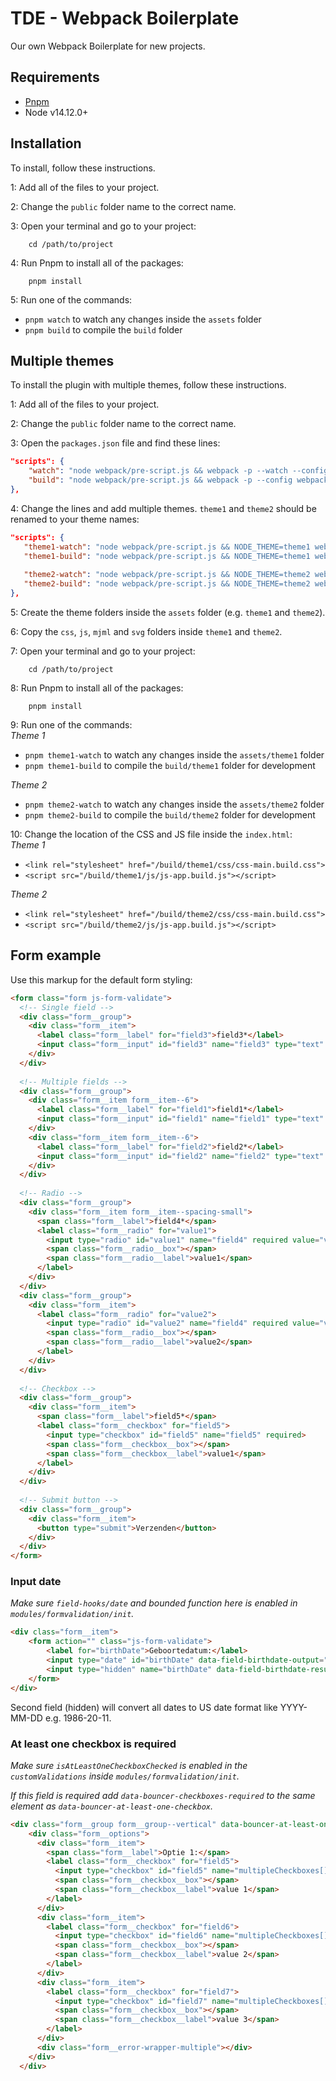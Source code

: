 # TDE - Webpack Boilerplate

Our own Webpack Boilerplate for new projects.

## Requirements

* [Pnpm](https://pnpm.js.org)
* Node v14.12.0+

## Installation

To install, follow these instructions.

1: Add all of the files to your project.

2: Change the `public` folder name to the correct name.

3: Open your terminal and go to your project:

        cd /path/to/project
        
4: Run Pnpm to install all of the packages:

        pnpm install
        
5: Run one of the commands:
* `pnpm watch` to watch any changes inside the `assets` folder
* `pnpm build` to compile the `build` folder
        
## Multiple themes

To install the plugin with multiple themes, follow these instructions.

1: Add all of the files to your project.

2: Change the `public` folder name to the correct name.

3: Open the `packages.json` file and find these lines:
```json
"scripts": {
    "watch": "node webpack/pre-script.js && webpack -p --watch --config webpack/webpack.config.js",
    "build": "node webpack/pre-script.js && webpack -p --config webpack/webpack.config.js"
},
```

4: Change the lines and add multiple themes. `theme1` and `theme2` should be renamed to your theme names:
```json
"scripts": {
   "theme1-watch": "node webpack/pre-script.js && NODE_THEME=theme1 webpack -p --watch --config webpack/webpack.config.js",
   "theme1-build": "node webpack/pre-script.js && NODE_THEME=theme1 webpack -p --config webpack/webpack.config.js",
   
   "theme2-watch": "node webpack/pre-script.js && NODE_THEME=theme2 webpack -p --watch --config webpack/webpack.config.js",
   "theme2-build": "node webpack/pre-script.js && NODE_THEME=theme2 webpack -p --config webpack/webpack.config.js",
},
```

5: Create the theme folders inside the `assets` folder (e.g. `theme1` and `theme2`).

6: Copy the `css`, `js`, `mjml` and `svg` folders inside `theme1` and `theme2`.

7: Open your terminal and go to your project:

        cd /path/to/project
        
8: Run Pnpm to install all of the packages:

        pnpm install
        
9: Run one of the commands:\
_Theme 1_
* `pnpm theme1-watch` to watch any changes inside the `assets/theme1` folder
* `pnpm theme1-build` to compile the `build/theme1` folder for development

_Theme 2_
* `pnpm theme2-watch` to watch any changes inside the `assets/theme2` folder
* `pnpm theme2-build` to compile the `build/theme2` folder for development

10: Change the location of the CSS and JS file inside the `index.html`:\
_Theme 1_
* `<link rel="stylesheet" href="/build/theme1/css/css-main.build.css">`
* `<script src="/build/theme1/js/js-app.build.js"></script>`

_Theme 2_
* `<link rel="stylesheet" href="/build/theme2/css/css-main.build.css">`
* `<script src="/build/theme2/js/js-app.build.js"></script>`

## Form example
Use this markup for the default form styling:

```html
<form class="form js-form-validate">
  <!-- Single field -->
  <div class="form__group">
    <div class="form__item">
      <label class="form__label" for="field3">field3*</label>
      <input class="form__input" id="field3" name="field3" type="text" required="required">
    </div>
  </div>
  
  <!-- Multiple fields -->
  <div class="form__group">
    <div class="form__item form__item--6">
      <label class="form__label" for="field1">field1*</label>
      <input class="form__input" id="field1" name="field1" type="text" required="required">
    </div>
    <div class="form__item form__item--6">
      <label class="form__label" for="field2">field2*</label>
      <input class="form__input" id="field2" name="field2" type="text" required="required">
    </div>
  </div>
  
  <!-- Radio -->
  <div class="form__group">
    <div class="form__item form__item--spacing-small">
      <span class="form__label">field4*</span>
      <label class="form__radio" for="value1">
        <input type="radio" id="value1" name="field4" required value="value1">
        <span class="form__radio__box"></span>
        <span class="form__radio__label">value1</span>
      </label>
    </div>
  </div>
  <div class="form__group">
    <div class="form__item">
      <label class="form__radio" for="value2">
        <input type="radio" id="value2" name="field4" required value="value2">
        <span class="form__radio__box"></span>
        <span class="form__radio__label">value2</span>
      </label>
    </div>
  </div>
  
  <!-- Checkbox -->
  <div class="form__group">
    <div class="form__item">
      <span class="form__label">field5*</span>
      <label class="form__checkbox" for="field5">
        <input type="checkbox" id="field5" name="field5" required>
        <span class="form__checkbox__box"></span>
        <span class="form__checkbox__label">value1</span>
      </label>
    </div>
  </div>
  
  <!-- Submit button -->
  <div class="form__group">
    <div class="form__item">
      <button type="submit">Verzenden</button>
    </div>
  </div>
</form>
```

### Input date
*Make sure `field-hooks/date` and bounded function here is enabled in `modules/formvalidation/init`.*
```html
<div class="form__item">
    <form action="" class="js-form-validate">
        <label for="birthDate">Geboortedatum:</label>
        <input type="date" id="birthDate" data-field-birthdate-output="[data-field-birthdate-result]" value="" placeholder="dd-mm-jjjj" pattern="(0[1-9]|1[0-9]|2[0-9]|3[01])-(0[1-9]|1[012])-[0-9]{4}|[0-9]{4}-(0[1-9]|1[012])-(0[1-9]|1[0-9]|2[0-9]|3[01])" data-bouncer-message="Gebruik de notatie: dd-mm-jjjj" required>
        <input type="hidden" name="birthDate" data-field-birthdate-result>
    </form>
</div>
```

Second field (hidden) will convert all dates to US date format like YYYY-MM-DD e.g. 1986-20-11.

### At least one checkbox is required
*Make sure `isAtLeastOneCheckboxChecked` is enabled in the `customValidations` inside `modules/formvalidation/init`.*

*If this field is required add `data-bouncer-checkboxes-required` to the same element as `data-bouncer-at-least-one-checkbox`.*
```html
<div class="form__group form__group--vertical" data-bouncer-at-least-one-checkbox>
    <div class="form__options">
      <div class="form__item">
        <span class="form__label">Optie 1:</span>
        <label class="form__checkbox" for="field5">
          <input type="checkbox" id="field5" name="multipleCheckboxes[]" data-bouncer-target=".form__error-wrapper-multiple">
          <span class="form__checkbox__box"></span>
          <span class="form__checkbox__label">value 1</span>
        </label>
      </div>
      <div class="form__item">
        <label class="form__checkbox" for="field6">
          <input type="checkbox" id="field6" name="multipleCheckboxes[]" data-bouncer-target=".form__error-wrapper-multiple">
          <span class="form__checkbox__box"></span>
          <span class="form__checkbox__label">value 2</span>
        </label>
      </div>
      <div class="form__item">
        <label class="form__checkbox" for="field7">
          <input type="checkbox" id="field7" name="multipleCheckboxes[]" data-bouncer-target=".form__error-wrapper-multiple">
          <span class="form__checkbox__box"></span>
          <span class="form__checkbox__label">value 3</span>
        </label>
      </div>
      <div class="form__error-wrapper-multiple"></div>
    </div>
  </div>
```
